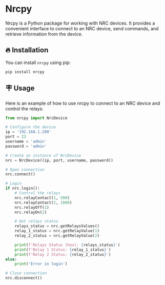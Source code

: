 # Nrcpy

Nrcpy is a Python package for working with NRC devices. It provides a convenient interface to connect to an NRC device, send commands, and retrieve information from the device.

## 🔥 Installation

You can install `nrcpy` using pip:

```shell
pip install nrcpy
```
## 🪧 Usage
Here is an example of how to use nrcpy to connect to an NRC device and control the relays:
```python
from nrcpy import NrcDevice

# Configure the device
ip = '192.168.1.200'
port = 23
username = 'admin'
password = 'admin'

# Create an instance of NrcDevice
nrc = NrcDevice((ip, port, username, password))

# Open connection
nrc.connect()

# Login
if nrc.login():
    # Control the relays
    nrc.relayContact(1, 500)
    nrc.relayContact(2, 1000)
    nrc.relayOff(1)
    nrc.relayOn(2)

    # Get relays status
    relays_status = nrc.getRelaysValues()
    relay_1_status = nrc.getRelayValue(1)
    relay_2_status = nrc.getRelayValue(2)

    print(f'Relays Status (hex): {relays_status}')
    print(f'Relay 1 Status: {relay_1_status}')
    print(f'Relay 2 Status: {relay_2_status}')
else:
    print('Error in login')

# Close connection
nrc.disconnect()

```

